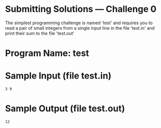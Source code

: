 # Submitting Solutions — Challenge 0

The simplest programming challenge is named 'test' and requires you to read a pair of small integers from a single input line in the file 'test.in' and print their sum to the file 'test.out'

# Program Name: test

# Sample Input (file test.in)

```
3 9
```

# Sample Output (file test.out)

```
12
```
